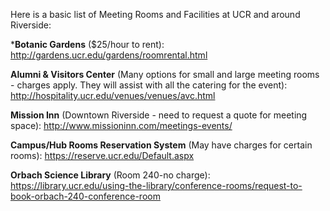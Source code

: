 Here is a basic list of Meeting Rooms and Facilities at UCR and around Riverside:

***Botanic Gardens** ($25/hour to rent): http://gardens.ucr.edu/gardens/roomrental.html 

**Alumni & Visitors Center** (Many options for small and large meeting rooms - charges apply. They will assist with all the catering for the event): http://hospitality.ucr.edu/venues/venues/avc.html

**Mission Inn** (Downtown Riverside - need to request a quote for meeting space): http://www.missioninn.com/meetings-events/

**Campus/Hub Rooms Reservation System** (May have charges for certain rooms):
https://reserve.ucr.edu/Default.aspx
 
**Orbach Science Library** (Room 240-no charge): https://library.ucr.edu/using-the-library/conference-rooms/request-to-book-orbach-240-conference-room